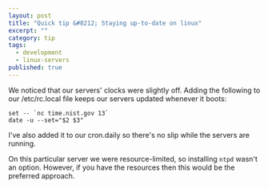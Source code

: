 ```yaml
---
layout: post
title: "Quick tip &#8212; Staying up-to-date on linux"
excerpt: ""
category: tip
tags:
  - development
  - linux-servers
published: true
---
```


We noticed that our servers' clocks were slightly off. Adding the following to our /etc/rc.local file keeps our servers updated whenever it boots:

    set -- `nc time.nist.gov 13`
    date -u --set="$2 $3"

I've also added it to our cron.daily so there's no slip while the servers are running.

On this particular server we were resource-limited, so installing `ntpd` wasn't an option. However, if you have the resources then this would be the preferred approach.
